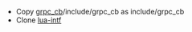 * Copy [grpc_cb](https://github.com/jinq0123/grpc_cb)/include/grpc_cb as include/grpc_cb
* Clone [lua-intf](https://github.com/SteveKChiu/lua-intf)